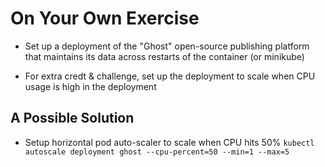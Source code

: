 # On Your Own Exercise

* Set up a deployment of the "Ghost" open-source publishing platform that maintains its data across restarts of the container (or minikube)

* For extra credt & challenge, set up the deployment to scale when CPU usage is high in the deployment


## A Possible Solution

* Setup horizontal pod auto-scaler to scale when CPU hits 50%
``` kubectl autoscale deployment ghost --cpu-percent=50 --min=1 --max=5 ```